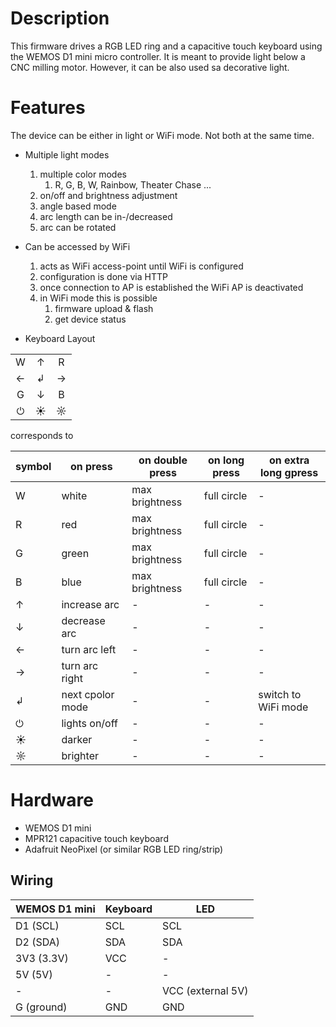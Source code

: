# Description 

This firmware drives a RGB LED ring and a capacitive touch keyboard using the WEMOS D1 mini micro controller. 
It is meant to provide light below a CNC milling motor.
However, it can be also used sa decorative light.   
 
# Features

The device can be either in light or WiFi mode. 
Not both at the same time.

+ Multiple light modes
  1. multiple color modes
     1. R, G, B, W, Rainbow, Theater Chase ... 
  1. on/off and brightness adjustment
  1. angle based mode
    1. arc length can be in-/decreased
    2. arc can be rotated 
 
+ Can be accessed by WiFi  
  1. acts as WiFi access-point until WiFi is configured
  1. configuration is done via HTTP 
  1. once connection to AP is established the WiFi AP is deactivated
  1. in WiFi mode this is possible
     1. firmware upload & flash
     1. get device status

+ Keyboard Layout

|   |   |   |
|:-:|:-:|:-:|
| W | ↑ | R |
| ← | ↲ | → |
| G | ↓ | B |
| ⏻| ☀ | ☼ |

corresponds to

| symbol | on press | on double press | on long press | on extra long gpress |
| ---    | ---      | ---             | ---           | ---                  |
| W | white            | max brightness | full circle | - |
| R | red              | max brightness | full circle | - |
| G | green            | max brightness | full circle | - |
| B | blue             | max brightness | full circle | - |
| ↑ | increase arc     | - | - | - |
| ↓ | decrease arc     | - | - | - |
| ← | turn arc left    | - | - | - |
| → | turn arc right   | - | - | - |
|↲  | next cpolor mode | - | - | switch to WiFi mode |
| ⏻| lights on/off    | - | - | - |
| ☀ | darker           | - | - | - |
| ☼ | brighter         | - | - | - |

# Hardware

+ WEMOS D1 mini
+ MPR121 capacitive touch keyboard
+ Adafruit NeoPixel (or similar RGB LED ring/strip)
 
## Wiring

| WEMOS D1 mini | Keyboard | LED |
|---            | ---      |---  |
| D1 (SCL)      | SCL      | SCL |
| D2 (SDA)      | SDA      | SDA |
| 3V3 (3.3V)    | VCC      | -   |
| 5V (5V)       | -        | -   |
| -             | -        | VCC (external 5V) |
| G (ground)    | GND      | GND |
